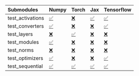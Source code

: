 | Submodules       | Numpy                                                                                                                           | Torch                                                                                                                           | Jax                                                                                                                             | Tensorflow                                                                                                                      |
|:-----------------|:--------------------------------------------------------------------------------------------------------------------------------|:--------------------------------------------------------------------------------------------------------------------------------|:--------------------------------------------------------------------------------------------------------------------------------|:--------------------------------------------------------------------------------------------------------------------------------|
| test_activations | <a href="https://github.com/unifyai/ivy/runs/8051249615?check_suite_focus=true" rel="noopener noreferrer" target="_blank">✅</a> | <a href="https://github.com/unifyai/ivy/runs/8051249888?check_suite_focus=true" rel="noopener noreferrer" target="_blank">❌</a> | <a href="https://github.com/unifyai/ivy/runs/8051250191?check_suite_focus=true" rel="noopener noreferrer" target="_blank">✅</a> | <a href="https://github.com/unifyai/ivy/runs/8051250401?check_suite_focus=true" rel="noopener noreferrer" target="_blank">✅</a> |
| test_converters  | <a href="https://github.com/unifyai/ivy/runs/8051249649?check_suite_focus=true" rel="noopener noreferrer" target="_blank">✅</a> | <a href="https://github.com/unifyai/ivy/runs/8051249934?check_suite_focus=true" rel="noopener noreferrer" target="_blank">❌</a> | <a href="https://github.com/unifyai/ivy/runs/8051250218?check_suite_focus=true" rel="noopener noreferrer" target="_blank">❌</a> | <a href="https://github.com/unifyai/ivy/runs/8051250464?check_suite_focus=true" rel="noopener noreferrer" target="_blank">✅</a> |
| test_layers      | <a href="https://github.com/unifyai/ivy/runs/8051249679?check_suite_focus=true" rel="noopener noreferrer" target="_blank">❌</a> | <a href="https://github.com/unifyai/ivy/runs/8051249977?check_suite_focus=true" rel="noopener noreferrer" target="_blank">✅</a> | <a href="https://github.com/unifyai/ivy/runs/8051250249?check_suite_focus=true" rel="noopener noreferrer" target="_blank">❌</a> | <a href="https://github.com/unifyai/ivy/runs/8051250503?check_suite_focus=true" rel="noopener noreferrer" target="_blank">❌</a> |
| test_modules     | <a href="https://github.com/unifyai/ivy/runs/8051249712?check_suite_focus=true" rel="noopener noreferrer" target="_blank">✅</a> | <a href="https://github.com/unifyai/ivy/runs/8051250024?check_suite_focus=true" rel="noopener noreferrer" target="_blank">❌</a> | <a href="https://github.com/unifyai/ivy/runs/8051250273?check_suite_focus=true" rel="noopener noreferrer" target="_blank">❌</a> | <a href="https://github.com/unifyai/ivy/runs/8051250538?check_suite_focus=true" rel="noopener noreferrer" target="_blank">❌</a> |
| test_norms       | <a href="https://github.com/unifyai/ivy/runs/8051249747?check_suite_focus=true" rel="noopener noreferrer" target="_blank">❌</a> | <a href="https://github.com/unifyai/ivy/runs/8051250062?check_suite_focus=true" rel="noopener noreferrer" target="_blank">❌</a> | <a href="https://github.com/unifyai/ivy/runs/8051250293?check_suite_focus=true" rel="noopener noreferrer" target="_blank">❌</a> | <a href="https://github.com/unifyai/ivy/runs/8051250574?check_suite_focus=true" rel="noopener noreferrer" target="_blank">❌</a> |
| test_optimizers  | <a href="https://github.com/unifyai/ivy/runs/8051249791?check_suite_focus=true" rel="noopener noreferrer" target="_blank">✅</a> | <a href="https://github.com/unifyai/ivy/runs/8051250108?check_suite_focus=true" rel="noopener noreferrer" target="_blank">❌</a> | <a href="https://github.com/unifyai/ivy/runs/8051250320?check_suite_focus=true" rel="noopener noreferrer" target="_blank">❌</a> | <a href="https://github.com/unifyai/ivy/runs/8051250611?check_suite_focus=true" rel="noopener noreferrer" target="_blank">✅</a> |
| test_sequential  | <a href="https://github.com/unifyai/ivy/runs/8051249837?check_suite_focus=true" rel="noopener noreferrer" target="_blank">✅</a> | <a href="https://github.com/unifyai/ivy/runs/8051250148?check_suite_focus=true" rel="noopener noreferrer" target="_blank">✅</a> | <a href="https://github.com/unifyai/ivy/runs/8051250348?check_suite_focus=true" rel="noopener noreferrer" target="_blank">✅</a> | <a href="https://github.com/unifyai/ivy/runs/8051250658?check_suite_focus=true" rel="noopener noreferrer" target="_blank">✅</a> |